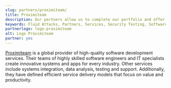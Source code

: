 ```yaml
---
slug: partners/proximiteam/
title: Proximiteam
description: Our partners allow us to complete our portfolio and offer better security testing services. Get to know them and become one of them.
keywords: Fluid Attacks, Partners, Services, Security Testing, Software Development, Pentesting, Ethical Hacking
partnerlogo: logo-proximiteam
alt: Logo Proximiteam
partner: yes
---
```


[Proximiteam](https://www.proximiteam.com) is a global provider of
high-quality software development services. Their teams of highly
skilled software engineers and IT specialists create innovative systems
and apps for every industry. Other services include systems integration,
data analysis, testing and support. Additionally, they have defined
efficient service delivery models that focus on value and productivity.
